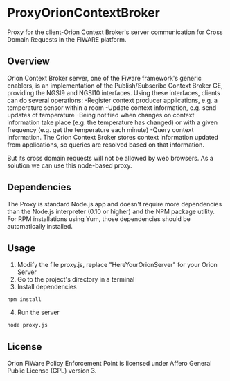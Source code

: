 # ProxyOrionContextBroker

Proxy for the client-Orion Context Broker's server communication for Cross Domain Requests in the FIWARE platform.

## Overview

Orion Context Broker server, one of the Fiware framework's generic enablers, is an implementation of the Publish/Subscribe Context Broker GE, providing the NGSI9 and NGSI10 interfaces. Using these interfaces, clients can do several operations:
  -Register context producer applications, e.g. a temperature sensor within a room
  -Update context information, e.g. send updates of temperature
  -Being notified when changes on context information take place (e.g. the temperature has changed) or with a given frequency (e.g. get the temperature each minute)
  -Query context information. The Orion Context Broker stores context information updated from applications, so queries are resolved based on that information.

But its cross domain requests will not be allowed by web browsers. As a solution we can use this node-based proxy.

## Dependencies

The Proxy is standard Node.js app and doesn't require more dependencies than the Node.js interpreter (0.10 or higher) and the NPM package utility. For RPM installations using Yum, those dependencies should be automatically installed.


## Usage

  1. Modify the file proxy.js, replace "HereYourOrionServer" for your Orion Server
  2. Go to the project's directory in a terminal
  3. Install dependencies

```
npm install 
```
  4. Run the server
  
```
node proxy.js
```

## License

Orion FiWare Policy Enforcement Point is licensed under Affero General Public License (GPL) version 3.

